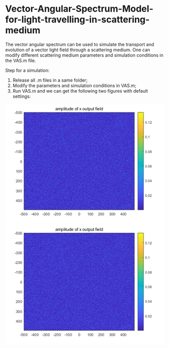 # Vector-Angular-Spectrum-Model-for-light-travelling-in-scattering-medium
The vector angular spectrum can be used to simulate the transport and evolution of a vector light field through a scattering medium.
One can modify different scattering medium parameters and simulation conditions in the VAS.m file.

Step for a simulation:
1. Release all .m files in a same folder;
2. Modify the parameters and simulation conditions in VAS.m;
3. Run VAS.m and we can get the following two figures with default settings:

![image1](1.jpg)    ![image1](1.jpg)
